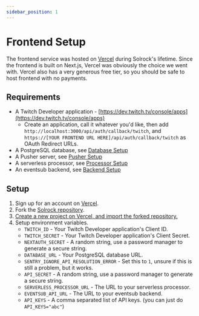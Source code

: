```yaml
---
sidebar_position: 1
---
```


# Frontend Setup

The frontend service was hosted on [Vercel](https://vercel.com?utm_source=mmattDonk&utm_campaign=oss) during Solrock's lifetime. Since the frontend is built on Next.js,
Vercel was obviously the choice we went with. Vercel also has a very generous free tier, so you should be safe to host frontend with no payments.

## Requirements

-   A Twitch Developer application - [https://dev.twitch.tv/console/apps](https://dev.twitch.tv/console/apps)
    -   Create an application, call it whatever you'd like, then add `http://localhost:3000/api/auth/callback/twitch`, and
        `https://[YOUR FRONTEND URL HERE]/api/auth/callback/twitch` as OAuth Redirect URLs.
-   A PostgreSQL database, see [Database Setup](./database-setup)
-   A Pusher server, see [Pusher Setup](./pusher-setup)
-   A serverless processor, see [Processor Setup](./processor-setup)
-   An eventsub backend, see [Backend Setup](./backend-setup)

## Setup

1. Sign up for an account on [Vercel](https://vercel.com?utm_source=mmattDonk&utm_campaign=oss).
2. Fork the [Solrock repository](https://github.com/mmattDonk/AI-TTS-Donations/fork).
3. [Create a new project on Vercel, and import the forked repository.](https://vercel.com/new/)
4. Setup environment variables.
    - `TWITCH_ID` - Your Twitch Developer application's Client ID.
    - `TWITCH_SECRET` - Your Twitch Developer application's Client Secret.
    - `NEXTAUTH_SECRET` - A random string, use a password manager to generate a secure string.
    - `DATABASE_URL` - Your PostgreSQL database URL.
    - `SENTRY_IGNORE_API_RESOLUTION_ERROR` - Set this to `1`, unsure if this is still a problem, but it works.
    - `API_SECRET` - A random string, use a password manager to generate a secure string.
    - `SERVERLESS_PROCESSOR_URL` - The URL to your serverless processor.
    - `EVENTSUB_API_URL` - The URL to your eventsub backend.
    - `API_KEYS` - A comma separated list of API keys. (you can just do `API_KEYS="abc"`)
